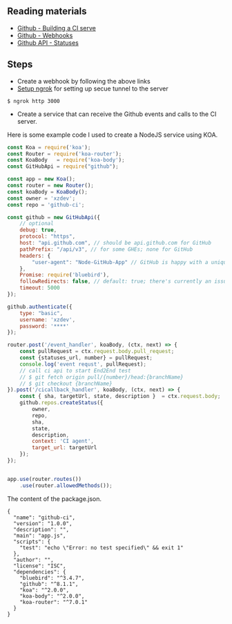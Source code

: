 ## Reading materials
* [Github - Building a CI serve](https://developer.github.com/guides/building-a-ci-server/)
* [Github - Webhooks](https://developer.github.com/enterprise/2.7/webhooks/)
* [Github API - Statuses](https://developer.github.com/v3/repos/statuses/)

## Steps
* Create a webhook by following the above links
* [Setup ngrok](https://ngrok.com/docs#getting-started) for setting up secue tunnel to the server
```
$ ngrok http 3000
```
* Create a service that can receive the Github events and calls to the CI server.

Here is some example code I used to create a NodeJS service using KOA.

```Javascript
const Koa = require('koa');
const Router = require('koa-router');
const KoaBody   = require('koa-body');
const GitHubApi = require("github");

const app = new Koa();
const router = new Router();
const koaBody = KoaBody();
const owner = 'xzdev';
const repo = 'github-ci';

const github = new GitHubApi({
    // optional
    debug: true,
    protocol: "https",
    host: "api.github.com", // should be api.github.com for GitHub
    pathPrefix: "/api/v3", // for some GHEs; none for GitHub
    headers: {
        "user-agent": "Node-GitHub-App" // GitHub is happy with a unique user agent
    },
    Promise: require('bluebird'),
    followRedirects: false, // default: true; there's currently an issue with non-get redirects, so allow ability to disable follow-redirects
    timeout: 5000
});

github.authenticate({
    type: "basic",
    username: 'xzdev',
    password: '****'
});

router.post('/event_handler', koaBody, (ctx, next) => {
    const pullRequest = ctx.request.body.pull_request;
    const {statuses_url, number} = pullRequest;
    console.log('event requst', pullRequest);
    // call ci api to start End2End test
    // $ git fetch origin pull/{number}/head:{branchName}
    // $ git checkout {branchName}
}).post('/cicallback_handler', koaBody, (ctx, next) => {
    const { sha, targetUrl, state, description }  = ctx.request.body;
    github.repos.createStatus({
        owner,
        repo,
        sha,
        state,
        description,
        context: 'CI agent',
        target_url: targetUrl
    });
});


app.use(router.routes())
    .use(router.allowedMethods());

```

The content of the package.json.

```
{
  "name": "github-ci",
  "version": "1.0.0",
  "description": "",
  "main": "app.js",
  "scripts": {
    "test": "echo \"Error: no test specified\" && exit 1"
  },
  "author": "",
  "license": "ISC",
  "dependencies": {
    "bluebird": "^3.4.7",
    "github": "^8.1.1",      
    "koa": "^2.0.0",
    "koa-body": "^2.0.0",
    "koa-router": "^7.0.1"
  }
}
```